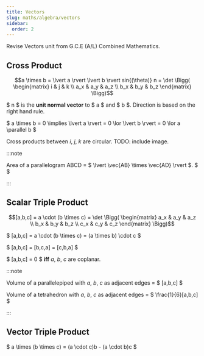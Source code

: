 ```yaml
---
title: Vectors
slug: maths/algebra/vectors
sidebar:
  order: 2
---
```


Revise Vectors unit from G.C.E (A/L) Combined Mathematics.

## Cross Product

```math
a \times b
= \lvert a \rvert \lvert b \rvert sin{(\theta)} n
= \det
\Bigg(
\begin{matrix}
   i & j & k \\
	 a_x & a_y & a_z \\
   b_x & b_y & b_z
\end{matrix}
\Bigg)
```

$ n $ is the **unit normal vector** to $ a $ and $ b $. Direction is based on
the right hand rule.

$ a \times b = 0 \implies \lvert a \rvert = 0 \lor \lvert b \rvert = 0 \lor a
\parallel b $

Cross products between $i$, $j$, $k$ are circular. TODO: include image.

:::note

Area of a parallelogram ABCD = $ \lvert \vec{AB} \times \vec{AD} \rvert $. $ $

:::

## Scalar Triple Product

```math
[a,b,c]
= a \cdot (b \times c)
= \det
\Bigg(
\begin{matrix}
	 a_x & a_y & a_z \\
   b_x & b_y & b_z \\
   c_x & c_y & c_z
\end{matrix}
\Bigg)
```

$ [a,b,c] = a \cdot (b \times c) = (a \times b) \cdot c $

$ [a,b,c] = [b,c,a] = [c,b,a] $

$ [a,b,c] = 0 $ **iff** $a$, $b$, $c$ are coplanar.

:::note

Volume of a parallelepiped with $a$, $b$, $c$ as adjacent edges = $ [a,b,c] $

Volume of a tetrahedron with $a$, $b$, $c$ as adjacent edges = $
\frac{1}{6}[a,b,c] $

:::

## Vector Triple Product

$ a \times (b \times c) = (a \cdot c)b - (a \cdot b)c $
